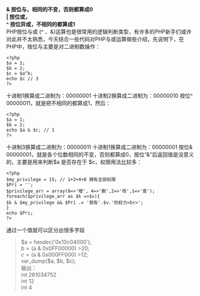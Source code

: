 **& 按位与，相同的不变，否则都算成0  
| 按位或，  
^ 按位异或，不相同的都算成1**  
PHP按位与或 (^ 、&)运算也是很常用的逻辑判断类型，有许多的PHP新手们或许对此并不太熟悉，今天结合一些代码对PHP与或运算做些介绍，先说明下，在PHP中，按位与主要是对二进制数操作：

    <?php
    $a = 1;
    $b = 2;
    $c = $a^b;
    echo $c // 3
    ?>

十进制1换算成二进制为：00000001
十进制2换算成二进制为：00000010
按位^ 00000011，就是把不相同的都算成1，然后：
    
    <?php
    $a = 1;
    $b = 2;
    echo $a & $c; // 1
    ?>

十进制3换算成二进制为：00000011
十进制1换算成二进制为：00000001
按位& 00000001，就是各个位数相同的不变，否则都算成0，按位“&”后返回值是没意义的，主要是用来判断$a 是否存在于 $c，权限用法比较多：

    <?php
    $my_privilege = 15; // 1+2+4+8 拥有全部权限
    $Pri = '';
    $privilege_arr = array(8=>'增', 4=>'删',2=>'改',1=>'查');
    foreach($privilege_arr as $k =>$v){
    $k & $my_privilege && $Pri .= '我有'.$v.'的权力<br>';
    }
    echo $Pri;
    ?>

通过一个值就可以区分出很多字段  
> $a = hexdec('0x10c04000');  
> $b = ($a & 0x0FF00000) >20;  
> $c = ($a & 0x000FF000) >12;  
> var_dump($a, $b, $c);  
> 输出：  
> int 281034752  
> int 12  
> int 4  
